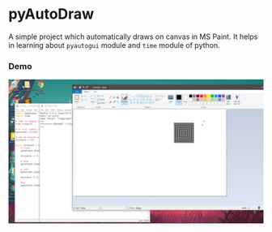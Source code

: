 # pyAutoDraw
A simple project which automatically draws on canvas in MS Paint.
It helps in learning about `pyautogui` module and `time` module of python.

### Demo
![1.](https://github.com/vivek18f/pyAutoDraw/blob/main/img/pyautodraw1.png)
